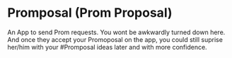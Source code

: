 # Promposal (Prom Proposal)
An App to send Prom requests. You wont be awkwardly turned down here. And once they accept your Promoposal on the app, you could still suprise her/him with your #Promposal ideas later and with more confidence.
